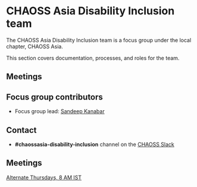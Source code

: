 # CHAOSS Asia Disability Inclusion team

The CHAOSS Asia Disability Inclusion team is a focus group under the local chapter, CHAOSS Asia.

This section covers documentation, processes, and roles for the team.

## Meetings

## Focus group contributors

- Focus group lead: [Sandeep Kanabar](https://github.com/sandeepkanabar)

## Contact

- **#chaossasia-disability-inclusion** channel on the [CHAOSS Slack](https://join.slack.com/t/chaoss-workspace/shared_invite/zt-r65szij9-QajX59hkZUct82b0uACA6g)

## Meetings

[Alternate Thursdays, 8 AM IST](https://teamup.com/event/show/id/H9wtrraGKUNeQZkS7qqz2FtoGVuyub)
